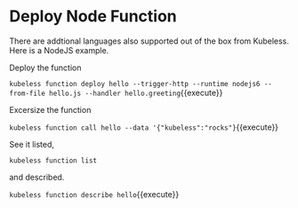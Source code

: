 # Deploy Node Function #

There are addtional languages also supported out of the box from Kubeless. Here is a NodeJS example.

Deploy the function

`kubeless function deploy hello --trigger-http --runtime nodejs6 --from-file hello.js --handler hello.greeting`{{execute}}

Excersize the function

`kubeless function call hello --data '{"kubeless":"rocks"}`{{execute}}

See it listed,

`kubeless function list`

and described.

`kubeless function describe hello`{{execute}}